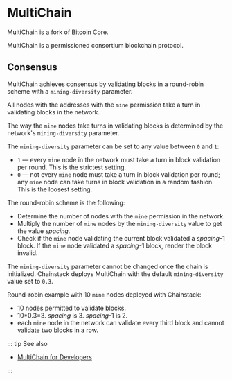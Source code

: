 # MultiChain

MultiChain is a fork of Bitcoin Core.

MultiChain is a permissioned consortium blockchain protocol.

## Consensus

MultiChain achieves consensus by validating blocks in a round-robin scheme with a `mining-diversity` parameter.

All nodes with the addresses with the `mine` permission take a turn in validating blocks in the network.

The way the `mine` nodes take turns in validating blocks is determined by the network's `mining-diversity` parameter.

The `mining-diversity` parameter can be set to any value between `0` and `1`:

* `1` — every `mine` node in the network must take a turn in block validation per round. This is the strictest setting.
* `0` — not every `mine` node must take a turn in block validation per round; any `mine` node can take turns in block validation in a random fashion. This is the loosest setting.

The round-robin scheme is the following:

* Determine the number of nodes with the `mine` permission in the network.
* Multiply the number of `mine` nodes by the `mining-diversity` value to get the value *spacing*.
* Check if the `mine` node validating the current block validated a *spacing*-1 block. If the `mine` node validated a *spacing*-1 block, render the block invalid.

The `mining-diversity` parameter cannot be changed once the chain is initialized. Chainstack deploys MultiChain with the default `mining-diversity` value set to `0.3`.

Round-robin example with 10 `mine` nodes deployed with Chainstack:

* 10 nodes permitted to validate blocks.
* 10*0.3=3. *spacing* is 3. *spacing*-1 is 2.
* each `mine` node in the network can validate every third block and cannot validate two blocks in a row.

::: tip See also

* [MultiChain for Developers](https://www.multichain.com/developers/)

:::
